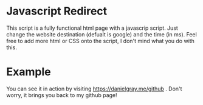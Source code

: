 # Javascript Redirect
This script is a fully functional html page with a javascrip script. Just change the website destination (defualt is google) and the time (in ms). 
Feel free to add more html or CSS onto the script, I don't mind what you do with this.

# Example

You can see it in action by visiting https://danielgray.me/github . Don't worry, it brings you back to my github page!
